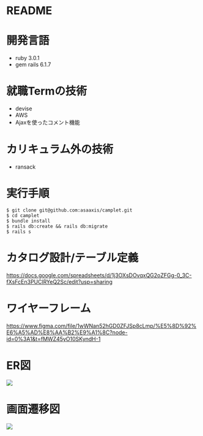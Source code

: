 # README

# 開発言語
* ruby 3.0.1
* gem rails 6.1.7

# 就職Termの技術
* devise
* AWS
* Ajaxを使ったコメント機能

# カリキュラム外の技術
* ransack

# 実行手順
```
$ git clone git@github.com:asaaxis/camplet.git
$ cd camplet
$ bundle install
$ rails db:create && rails db:migrate
$ rails s
```

# カタログ設計/テーブル定義
https://docs.google.com/spreadsheets/d/1j3OXsDOvqxQG2oZFGg-0_3C-fXsFcEn3PUClRYeQ2Sc/edit?usp=sharing

# ワイヤーフレーム
https://www.figma.com/file/1wWNan52hGD0ZFJSp8cLmp/%E5%8D%92%E6%A5%AD%E8%AA%B2%E9%A1%8C?node-id=0%3A1&t=fMWZ45yO10SKyndH-1

# ER図
![](https://i.imgur.com/C4oVqNB.png)

# 画面遷移図
![](https://i.imgur.com/kIxaLwl.png)
